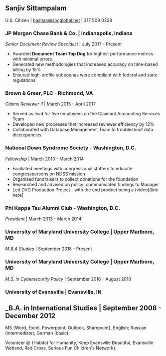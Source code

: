 ## Sanjiv Sittampalam
U.S. Citizen | bashaa@sbcglobal.net | 317 509 0228

### JP Morgan Chase Bank & Co. | Indianapolis, Indiana
_Senior Document Review Specialist_ | July 2017 - Present
* Awarded **Document Team Top Dog** for highest performance metrics with minimal errors
* Generated new methodologies that increased accuracy on time-based billing by 15%
* Ensured high-profile subpoenas were compliant with federal and state regulations 

### Brown & Greer, PLC - Richmond, VA
_Claims Reviewer II_ | March 2015 - April 2017
* Served as lead for five employees on the Claimant Accounting Services Team
* Developed new processes that increased reviewer efficiency by 12%
* Collaborated with Database Management Team to troubleshoot data discrepancies

### National Down Syndrome Society - Washington, D.C.
_Fellowship_ | March 2013 - March 2014
* Faciliated meetings with congressional staffers to educate congresspersons on NDSS mission
* Organized fundraisers to collect donations for the foundation
* Researched and advised on policy; communicated findings to Manager
* Led DVD Production Project - with the end product being a (video)[link here]

### Phi Kappa Tau Alumni Club - Washington, D.C.
_President_ | March 2013 - March 2014

### University of Maryland University College | Upper Marlboro, MD
_M.B.A Studies_ | September 2018 - Present

### University of Maryland University College | Upper Marlboro, MD
_M.S. in Cybersecurity Policy_ | September 2016 - August 2018

### University of Evansville | Evansville, IN
_B.A. in International Studies | September 2008 - December 2012
---
MS {Word, Excel, Powerpoint, Outlook, Sharepoint}, English; Russian (intermediate); German (basic);

Volunteer @ {Habitat for Humanity, Keep Evansville Beautiful, Evansville Wetland, Red Cross, Serious
Fun Children's Network}; 




